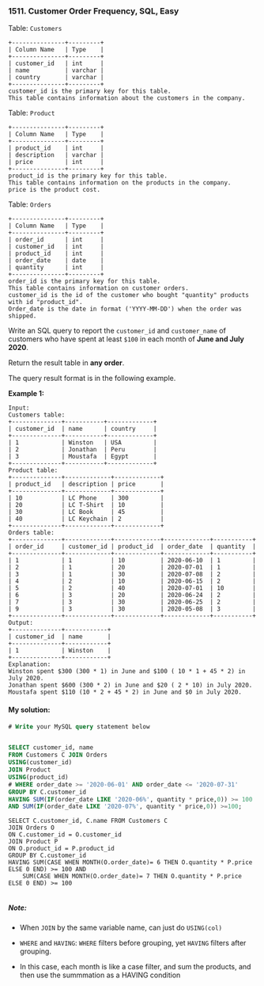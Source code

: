 ### 1511. Customer Order Frequency, SQL, Easy

Table: `Customers`

```
+---------------+---------+
| Column Name   | Type    |
+---------------+---------+
| customer_id   | int     |
| name          | varchar |
| country       | varchar |
+---------------+---------+
customer_id is the primary key for this table.
This table contains information about the customers in the company.
```

 

Table: `Product`

```
+---------------+---------+
| Column Name   | Type    |
+---------------+---------+
| product_id    | int     |
| description   | varchar |
| price         | int     |
+---------------+---------+
product_id is the primary key for this table.
This table contains information on the products in the company.
price is the product cost.
```

 

Table: `Orders`

```
+---------------+---------+
| Column Name   | Type    |
+---------------+---------+
| order_id      | int     |
| customer_id   | int     |
| product_id    | int     |
| order_date    | date    |
| quantity      | int     |
+---------------+---------+
order_id is the primary key for this table.
This table contains information on customer orders.
customer_id is the id of the customer who bought "quantity" products with id "product_id".
Order_date is the date in format ('YYYY-MM-DD') when the order was shipped.
```

 

Write an SQL query to report the `customer_id` and `customer_name` of customers who have spent at least `$100` in each month of **June and July 2020**.

Return the result table in **any order**.

The query result format is in the following example.

 

**Example 1:**

```
Input: 
Customers table:
+--------------+-----------+-------------+
| customer_id  | name      | country     |
+--------------+-----------+-------------+
| 1            | Winston   | USA         |
| 2            | Jonathan  | Peru        |
| 3            | Moustafa  | Egypt       |
+--------------+-----------+-------------+
Product table:
+--------------+-------------+-------------+
| product_id   | description | price       |
+--------------+-------------+-------------+
| 10           | LC Phone    | 300         |
| 20           | LC T-Shirt  | 10          |
| 30           | LC Book     | 45          |
| 40           | LC Keychain | 2           |
+--------------+-------------+-------------+
Orders table:
+--------------+-------------+-------------+-------------+-----------+
| order_id     | customer_id | product_id  | order_date  | quantity  |
+--------------+-------------+-------------+-------------+-----------+
| 1            | 1           | 10          | 2020-06-10  | 1         |
| 2            | 1           | 20          | 2020-07-01  | 1         |
| 3            | 1           | 30          | 2020-07-08  | 2         |
| 4            | 2           | 10          | 2020-06-15  | 2         |
| 5            | 2           | 40          | 2020-07-01  | 10        |
| 6            | 3           | 20          | 2020-06-24  | 2         |
| 7            | 3           | 30          | 2020-06-25  | 2         |
| 9            | 3           | 30          | 2020-05-08  | 3         |
+--------------+-------------+-------------+-------------+-----------+
Output: 
+--------------+------------+
| customer_id  | name       |  
+--------------+------------+
| 1            | Winston    |
+--------------+------------+
Explanation: 
Winston spent $300 (300 * 1) in June and $100 ( 10 * 1 + 45 * 2) in July 2020.
Jonathan spent $600 (300 * 2) in June and $20 ( 2 * 10) in July 2020.
Moustafa spent $110 (10 * 2 + 45 * 2) in June and $0 in July 2020.
```

#### My solution:
```SQL
# Write your MySQL query statement below


SELECT customer_id, name 
FROM Customers C JOIN Orders
USING(customer_id)
JOIN Product
USING(product_id)
# WHERE order_date >= '2020-06-01' AND order_date <= '2020-07-31'
GROUP BY C.customer_id
HAVING SUM(IF(order_date LIKE '2020-06%', quantity * price,0)) >= 100
AND SUM(IF(order_date LIKE '2020-07%', quantity * price,0)) >=100;

```

```mysql
SELECT C.customer_id, C.name FROM Customers C 
JOIN Orders O 
ON C.customer_id = O.customer_id
JOIN Product P 
ON O.product_id = P.product_id
GROUP BY C.customer_id
HAVING SUM(CASE WHEN MONTH(O.order_date)= 6 THEN O.quantity * P.price ELSE 0 END) >= 100 AND
    SUM(CASE WHEN MONTH(O.order_date)= 7 THEN O.quantity * P.price ELSE 0 END) >= 100
        
```



##### Note:

- When `JOIN` by the same variable name, can just do `USING(col)`
- `WHERE` and `HAVING`: `WHERE` filters before grouping, yet `HAVING` filters after grouping.

- In this case, each month is like a case filter, and sum the products, and then use the summmation as a HAVING condition 
